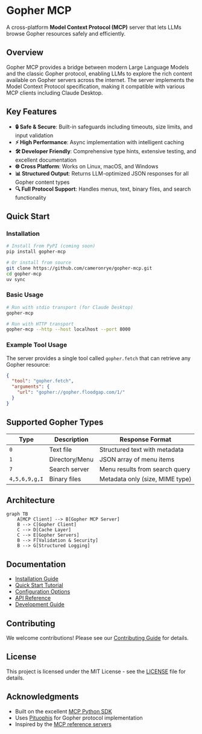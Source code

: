# Gopher MCP

A cross-platform **Model Context Protocol (MCP)** server that lets LLMs browse Gopher resources safely and efficiently.

## Overview

Gopher MCP provides a bridge between modern Large Language Models and the classic Gopher protocol, enabling LLMs to explore the rich content available on Gopher servers across the internet. The server implements the Model Context Protocol specification, making it compatible with various MCP clients including Claude Desktop.

## Key Features

- **🔒 Safe & Secure**: Built-in safeguards including timeouts, size limits, and input validation
- **⚡ High Performance**: Async implementation with intelligent caching
- **🛠️ Developer Friendly**: Comprehensive type hints, extensive testing, and excellent documentation
- **🌐 Cross Platform**: Works on Linux, macOS, and Windows
- **📊 Structured Output**: Returns LLM-optimized JSON responses for all Gopher content types
- **🔍 Full Protocol Support**: Handles menus, text, binary files, and search functionality

## Quick Start

### Installation

```bash
# Install from PyPI (coming soon)
pip install gopher-mcp

# Or install from source
git clone https://github.com/cameronrye/gopher-mcp.git
cd gopher-mcp
uv sync
```

### Basic Usage

```bash
# Run with stdio transport (for Claude Desktop)
gopher-mcp

# Run with HTTP transport
gopher-mcp --http --host localhost --port 8000
```

### Example Tool Usage

The server provides a single tool called `gopher.fetch` that can retrieve any Gopher resource:

```json
{
  "tool": "gopher.fetch",
  "arguments": {
    "url": "gopher://gopher.floodgap.com/1/"
  }
}
```

## Supported Gopher Types

| Type | Description | Response Format |
|------|-------------|-----------------|
| `0` | Text file | Structured text with metadata |
| `1` | Directory/Menu | JSON array of menu items |
| `7` | Search server | Menu results from search query |
| `4,5,6,9,g,I` | Binary files | Metadata only (size, MIME type) |

## Architecture

```mermaid
graph TB
    A[MCP Client] --> B[Gopher MCP Server]
    B --> C[Gopher Client]
    C --> D[Cache Layer]
    C --> E[Gopher Servers]
    B --> F[Validation & Security]
    B --> G[Structured Logging]
```

## Documentation

- [Installation Guide](installation.md)
- [Quick Start Tutorial](quickstart.md)
- [Configuration Options](configuration.md)
- [API Reference](api/index.md)
- [Development Guide](development.md)

## Contributing

We welcome contributions! Please see our [Contributing Guide](contributing.md) for details.

## License

This project is licensed under the MIT License - see the [LICENSE](license.md) file for details.

## Acknowledgments

- Built on the excellent [MCP Python SDK](https://github.com/modelcontextprotocol/python-sdk)
- Uses [Pituophis](https://pypi.org/project/Pituophis/) for Gopher protocol implementation
- Inspired by the [MCP reference servers](https://github.com/modelcontextprotocol/servers)
